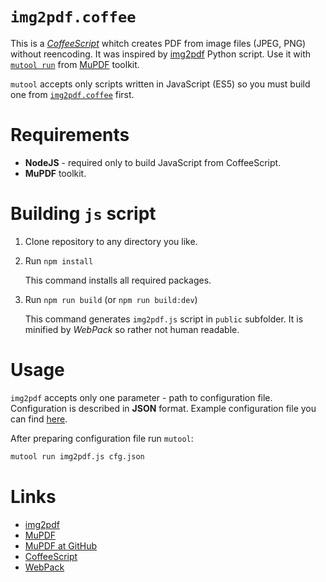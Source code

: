 # `img2pdf.coffee`

This is a [*CoffeeScript*](//coffeescript.org/) whitch creates PDF from image files (JPEG, PNG) without reencoding.
It was inspired by [img2pdf](//gitlab.mister-muffin.de/josch/img2pdf) Python script.
Use it with [`mutool run`](//mupdf.com/docs/manual-mutool-run.html) from [MuPDF](//mupdf.com/) toolkit.

`mutool` accepts only scripts written in JavaScript (ES5) so you must build one from [`img2pdf.coffee`](img2pdf.coffee) first.

# Requirements

* **NodeJS** - required only to build JavaScript from CoffeeScript.
* **MuPDF** toolkit.

# Building `js` script

1. Clone repository to any directory you like.
2. Run `npm install`

   This command installs all required packages.

3. Run `npm run build` (or `npm run build:dev`)
   
   This command generates `img2pdf.js` script in `public` subfolder.
   It is minified by *WebPack* so rather not human readable.
   
# Usage

`img2pdf` accepts only one parameter - path to configuration file.
Configuration is described in **JSON** format.
Example configuration file you can find [here](cfg-example.json).

After preparing configuration file run `mutool`:
```sh
mutool run img2pdf.js cfg.json
```

# Links

* [img2pdf](//gitlab.mister-muffin.de/josch/img2pdf)
* [MuPDF](//mupdf.com/index.html)
* [MuPDF at GitHub](//github.com/ArtifexSoftware/mupdf)
* [CoffeeScript](//coffeescript.org/)
* [WebPack](//webpack.js.org/)
